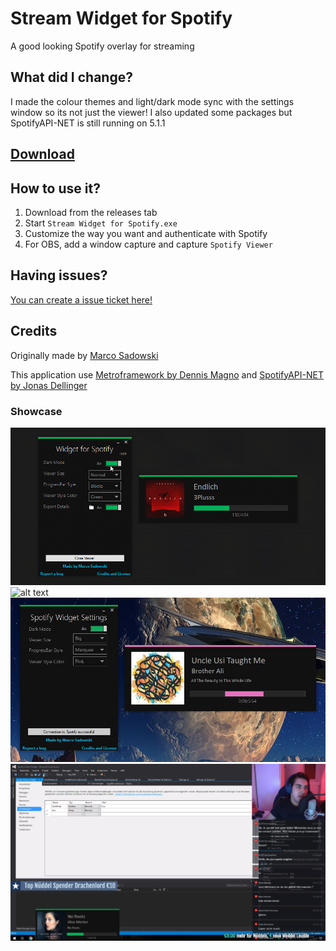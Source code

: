 # Stream Widget for Spotify
A good looking Spotify overlay for streaming

## What did I change?
I made the colour themes and light/dark mode sync with the settings window so its not just the viewer!
I also updated some packages but SpotifyAPI-NET is still running on 5.1.1

## [Download](https://github.com/Dankyss/Spotify-Stream-Widget/releases)

## How to use it?
1. Download from the releases tab
2. Start `Stream Widget for Spotify.exe`
3. Customize the way you want and authenticate with Spotify
4. For OBS, add a window capture and capture `Spotify Viewer`

## Having issues?
[You can create a issue ticket here!](https://github.com/Dankyss/Spotify-Stream-Widget/issues)

## Credits
Originally made by [Marco Sadowski](https://github.com/MarcoPNS/Spotify-Stream-Widget)

This application use [Metroframework by Dennis Magno](https://github.com/dennismagno/metroframework-modern-ui) and [SpotifyAPI-NET by Jonas Dellinger](https://github.com/JohnnyCrazy/SpotifyAPI-NET)

### Showcase
![alt text](https://github.com/Dankyss/Spotify-Stream-Widget/blob/main/img/widget-for-spotify-presentation.gif?raw=true "Gif")
![alt text](https://github.com/Dankyss/Spotify-Stream-Widget/blob/main/img/screen.jpg?raw=true "Screenshot")
![alt text](https://github.com/Dankyss/Spotify-Stream-Widget/blob/main/img/screen2.jpg?raw=true "Screenshot")
![alt text](https://github.com/Dankyss/Spotify-Stream-Widget/blob/main/img/screen3.jpg?raw=true "Screenshot")